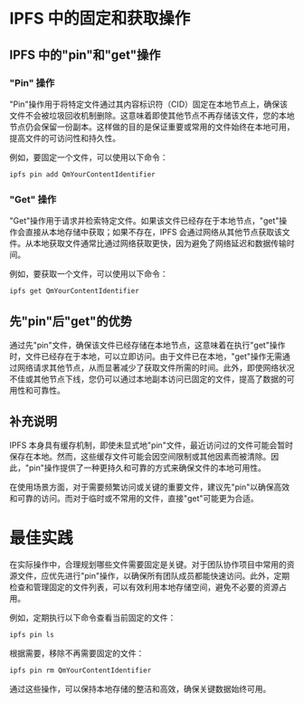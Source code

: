 # IPFS 中的固定和获取操作

## IPFS 中的"pin"和"get"操作

### "Pin" 操作

"Pin"操作用于将特定文件通过其内容标识符（CID）固定在本地节点上，确保该文件不会被垃圾回收机制删除。这意味着即使其他节点不再存储该文件，您的本地节点仍会保留一份副本。这样做的目的是保证重要或常用的文件始终在本地可用，提高文件的可访问性和持久性。

例如，要固定一个文件，可以使用以下命令：

```bash
ipfs pin add QmYourContentIdentifier
```

### "Get" 操作

"Get"操作用于请求并检索特定文件。如果该文件已经存在于本地节点，"get"操作会直接从本地存储中获取；如果不存在，IPFS 会通过网络从其他节点获取该文件。从本地获取文件通常比通过网络获取更快，因为避免了网络延迟和数据传输时间。

例如，要获取一个文件，可以使用以下命令：

```bash
ipfs get QmYourContentIdentifier
```

## 先"pin"后"get"的优势

通过先"pin"文件，确保该文件已经存储在本地节点，这意味着在执行"get"操作时，文件已经存在于本地，可以立即访问。由于文件已在本地，"get"操作无需通过网络请求其他节点，从而显著减少了获取文件所需的时间。此外，即使网络状况不佳或其他节点下线，您仍可以通过本地副本访问已固定的文件，提高了数据的可用性和可靠性。

## 补充说明

IPFS 本身具有缓存机制，即使未显式地"pin"文件，最近访问过的文件可能会暂时保存在本地。然而，这些缓存文件可能会因空间限制或其他因素而被清除。因此，"pin"操作提供了一种更持久和可靠的方式来确保文件的本地可用性。

在使用场景方面，对于需要频繁访问或关键的重要文件，建议先"pin"以确保高效和可靠的访问。而对于临时或不常用的文件，直接"get"可能更为合适。

# 最佳实践

在实际操作中，合理规划哪些文件需要固定是关键。对于团队协作项目中常用的资源文件，应优先进行"pin"操作，以确保所有团队成员都能快速访问。此外，定期检查和管理固定的文件列表，可以有效利用本地存储空间，避免不必要的资源占用。

例如，定期执行以下命令查看当前固定的文件：

```bash
ipfs pin ls
```

根据需要，移除不再需要固定的文件：

```bash
ipfs pin rm QmYourContentIdentifier
```

通过这些操作，可以保持本地存储的整洁和高效，确保关键数据始终可用。
